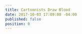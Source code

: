 ```yaml
---
title: Cartoonists Draw Blood
date: 2017-10-03 17:09:00 -04:00
published: false
position: 0
---
```


